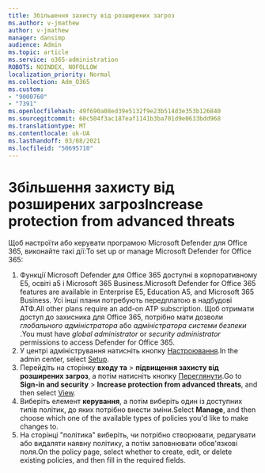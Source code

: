 ```yaml
---
title: Збільшення захисту від розширених загроз
ms.author: v-jmathew
author: v-jmathew
manager: dansimp
audience: Admin
ms.topic: article
ms.service: o365-administration
ROBOTS: NOINDEX, NOFOLLOW
localization_priority: Normal
ms.collection: Adm_O365
ms.custom:
- "9000760"
- "7391"
ms.openlocfilehash: 49f690a08ed39e5132f9e23b514d3e353b126840
ms.sourcegitcommit: 60c504f3ac187eaf1141b3ba701d9e0633bdd968
ms.translationtype: MT
ms.contentlocale: uk-UA
ms.lasthandoff: 03/08/2021
ms.locfileid: "50695710"
---
```

# <a name="increase-protection-from-advanced-threats"></a><span data-ttu-id="104e9-102">Збільшення захисту від розширених загроз</span><span class="sxs-lookup"><span data-stu-id="104e9-102">Increase protection from advanced threats</span></span>

<span data-ttu-id="104e9-103">Щоб настроїти або керувати програмою Microsoft Defender для Office 365, виконайте такі дії:</span><span class="sxs-lookup"><span data-stu-id="104e9-103">To set up or manage Microsoft Defender for Office 365:</span></span>

1. <span data-ttu-id="104e9-104">Функції Microsoft Defender для Office 365 доступні в корпоративному E5, освіті a5 і Microsoft 365 Business.</span><span class="sxs-lookup"><span data-stu-id="104e9-104">Microsoft Defender for Office 365 features are available in Enterprise E5, Education A5, and Microsoft 365 Business.</span></span> <span data-ttu-id="104e9-105">Усі інші плани потребують передплатою в надбудові АТФ.</span><span class="sxs-lookup"><span data-stu-id="104e9-105">All other plans require an add-on ATP subscription.</span></span> <span data-ttu-id="104e9-106">Щоб отримати доступ до захисника для Office 365, потрібно мати дозволи *глобального адміністратора* або *адміністратора системи безпеки* .</span><span class="sxs-lookup"><span data-stu-id="104e9-106">You must have *global administrator* or *security administrator* permissions to access Defender for Office 365.</span></span>
2. <span data-ttu-id="104e9-107">У центрі адміністрування натисніть кнопку [Настроювання](https://go.microsoft.com/fwlink/p/?linkid=2075721).</span><span class="sxs-lookup"><span data-stu-id="104e9-107">In the admin center, select [Setup](https://go.microsoft.com/fwlink/p/?linkid=2075721).</span></span>
3. <span data-ttu-id="104e9-108">Перейдіть на сторінку **входу та**  >  **підвищення захисту від розширених загроз**, а потім натисніть кнопку [Переглянути](https://go.microsoft.com/fwlink/?linkid=2109302).</span><span class="sxs-lookup"><span data-stu-id="104e9-108">Go to **Sign-in and security** > **Increase protection from advanced threats**, and then select [View](https://go.microsoft.com/fwlink/?linkid=2109302).</span></span>
4. <span data-ttu-id="104e9-109">Виберіть елемент **керування**, а потім виберіть один із доступних типів політик, до яких потрібно внести зміни.</span><span class="sxs-lookup"><span data-stu-id="104e9-109">Select **Manage**, and then choose which one of the available types of policies you'd like to make changes to.</span></span>
5. <span data-ttu-id="104e9-110">На сторінці "політика" виберіть, чи потрібно створювати, редагувати або видаляти наявну політику, а потім заповнювати обов'язкові поля.</span><span class="sxs-lookup"><span data-stu-id="104e9-110">On the policy page, select whether to create, edit, or delete existing policies, and then fill in the required fields.</span></span>
